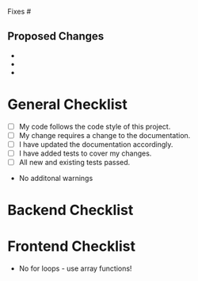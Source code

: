 Fixes #

## Proposed Changes

  -
  -
  -

# General Checklist
- [ ] My code follows the code style of this project.
- [ ] My change requires a change to the documentation.
- [ ] I have updated the documentation accordingly.
- [ ] I have added tests to cover my changes.
- [ ] All new and existing tests passed.
- No additonal warnings

# Backend Checklist

# Frontend Checklist

- No for loops - use array functions!
